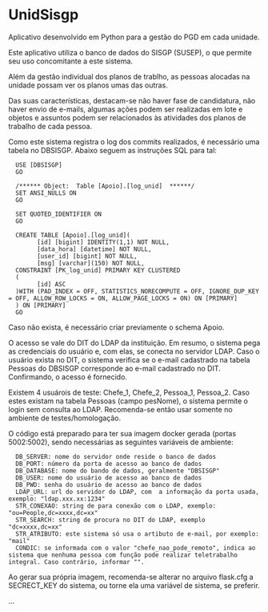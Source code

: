 # UnidSisgp
Aplicativo desenvolvido em Python para a gestão do PGD em cada unidade.

Este aplicativo utiliza o banco de dados do SISGP (SUSEP), o que permite seu uso concomitante a este sistema.

Além da gestão individual dos planos de trablho, as pessoas alocadas na unidade possam ver os planos umas das outras. 

Das suas características, destacam-se não haver fase de candidatura, não haver envio de e-mails, algumas ações podem ser 
realizadas em lote e objetos e assuntos podem ser relacionados às atividades dos planos de trabalho de cada pessoa.

Como este sistema registra o log dos commits realizados, é necessário uma tabela no DBSISGP. Abaixo seguem as instruções SQL para tal:

      USE [DBSISGP]   
      GO

      /****** Object:  Table [Apoio].[log_unid]  ******/
      SET ANSI_NULLS ON
      GO

      SET QUOTED_IDENTIFIER ON
      GO

      CREATE TABLE [Apoio].[log_unid](
            [id] [bigint] IDENTITY(1,1) NOT NULL,
            [data_hora] [datetime] NOT NULL,
            [user_id] [bigint] NOT NULL,
            [msg] [varchar](150) NOT NULL,
      CONSTRAINT [PK_log_unid] PRIMARY KEY CLUSTERED 
      (
            [id] ASC
      )WITH (PAD_INDEX = OFF, STATISTICS_NORECOMPUTE = OFF, IGNORE_DUP_KEY = OFF, ALLOW_ROW_LOCKS = ON, ALLOW_PAGE_LOCKS = ON) ON [PRIMARY]
      ) ON [PRIMARY]
      GO

Caso não exista, é necessário criar previamente o schema Apoio.

O acesso se vale do DIT do LDAP da instituição. Em resumo, o sistema pega as credenciais do usuário e, com elas, se conecta no servidor LDAP. Caso o usuário exista no DIT,
o sistema verifica se o e-mail cadastrado na tabela Pessoas do DBSISGP corresponde ao e-mail cadastrado no DIT. Confirmando, o acesso é fornecido.

Existem 4 usuárois de teste: Chefe_1, Chefe_2, Pessoa_1, Pessoa_2. Caso estes existam na tabela Pessoas (campo pesNome), o sistema permite o login sem consulta ao LDAP. 
Recomenda-se então usar somente  no ambiente de testes/homologação.

O código está preparado para ter sua imagem docker gerada (portas 5002:5002), sendo necessárias as seguintes variáveis de ambiente:

      DB_SERVER: nome do servidor onde reside o banco de dados
      DB_PORT: número da porta de acesso ao banco de dados
      DB_DATABASE: nome do bando de dados, geralmente "DBSISGP"
      DB_USER: nome do usuário de acesso ao banco de dados
      DB_PWD: senha do usuário de acesso ao banco de dados
      LDAP_URL: url do servidor do LDAP, com  a informação da porta usada, exemplo: "ldap.xxx.xx:1234"
      STR_CONEXAO: string de para conexão com o LDAP, exemplo: "ou=People,dc=xxxx,dc=xx"
      STR_SEARCH: string de procura no DIT do LDAP, exemplo "dc=xxxx,dc=xx"
      STR_ATRIBUTO: este sistema só usa o artibuto de e-mail, por exemplo: "mail"
      CONDIC: se informada com o valor "chefe_nao_pode_remoto", indica ao sistema que nenhuma pessoa com função pode realizar teletrabalho integral. Caso contrário, informar "".

Ao gerar sua própria imagem, recomenda-se alterar no arquivo flask.cfg a SECRECT_KEY do sistema, ou torne ela uma variável de sistema, se preferir.      

...
